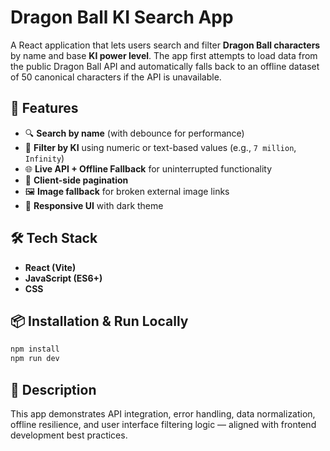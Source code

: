 # Dragon Ball KI Search App

A React application that lets users search and filter **Dragon Ball characters** by name and base **KI power level**. The app first attempts to load data from the public Dragon Ball API and automatically falls back to an offline dataset of 50 canonical characters if the API is unavailable.

## 🚀 Features
- 🔍 **Search by name** (with debounce for performance)
- 🔢 **Filter by KI** using numeric or text-based values (e.g., `7 million`, `Infinity`)
- 🌐 **Live API + Offline Fallback** for uninterrupted functionality
- 📄 **Client-side pagination**
- 🖼 **Image fallback** for broken external image links
- 🎨 **Responsive UI** with dark theme

## 🛠 Tech Stack
- **React (Vite)**
- **JavaScript (ES6+)**
- **CSS**

## 📦 Installation & Run Locally
```bash
npm install
npm run dev
```

## 📄 Description
This app demonstrates API integration, error handling, data normalization, offline resilience, and user interface filtering logic — aligned with frontend development best practices.
